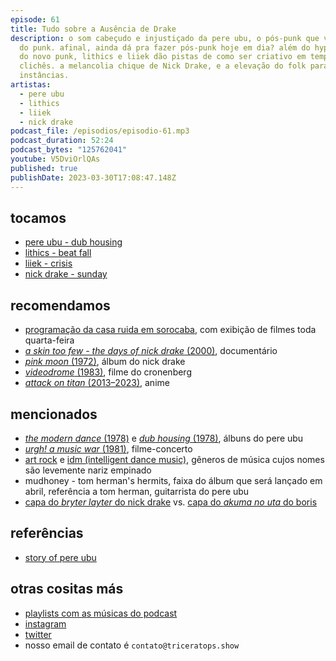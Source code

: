 ```yaml
---
episode: 61
title: Tudo sobre a Ausência de Drake
description: o som cabeçudo e injustiçado da pere ubu, o pós-punk que veio antes
  do punk. afinal, ainda dá pra fazer pós-punk hoje em dia? além do hype macho
  do novo punk, lithics e liiek dão pistas de como ser criativo em tempos de
  clichês. a melancolia chique de Nick Drake, e a elevação do folk para outras
  instâncias.
artistas:
  - pere ubu
  - lithics
  - liiek
  - nick drake
podcast_file: /episodios/episodio-61.mp3
podcast_duration: 52:24
podcast_bytes: "125762041"
youtube: V5DviOrlQAs
published: true
publishDate: 2023-03-30T17:08:47.148Z
---
```

## tocamos

* [pere ubu - dub housing](https://www.youtube.com/watch?v=xGmy6WxrHUw)
* [lithics - beat fall](https://www.youtube.com/watch?v=aI0Z-muWlg4)
* [liiek - crisis](https://www.youtube.com/watch?v=ClKthJXARBA)
* [nick drake - sunday](https://www.youtube.com/watch?v=Lq5oeQypIjc)

## recomendamos

* [programação da casa ruida em sorocaba](https://www.instagram.com/casaruida/), com exibição de filmes toda quarta-feira
* [*a skin too few - the days of nick drake* (2000)](https://www.youtube.com/watch?v=roORx0DJ4rk), documentário
* [*pink moon* (1972)](https://open.spotify.com/album/5mwOo1zikswhmfHvtqVSXg), álbum do nick drake
* [*videodrome* (1983)](https://www.imdb.com/title/tt0086541/), filme do cronenberg
* [*attack on titan* (2013–2023)](https://www.imdb.com/title/tt2560140/), anime

## mencionados

* [*the modern dance* (1978)](https://open.spotify.com/album/3zGgLRMaApg4t8GUhG9X8W) e [*dub housing* (1978)](https://open.spotify.com/album/64CW8fAAWtgoVkbQ1MyWrS), álbuns do pere ubu
* [*urgh! a music war* (1981)](https://www.imdb.com/title/tt0138902/), filme-concerto
* [art rock](https://en.wikipedia.org/wiki/Art_rock) e [idm (intelligent dance music)](https://en.wikipedia.org/wiki/Intelligent_dance_music), gêneros de música cujos nomes são levemente nariz empinado
* mudhoney - tom herman's hermits, faixa do álbum que será lançado em abril, referência a tom herman, guitarrista do pere ubu
* [capa do *bryter layter* do nick drake](https://e.snmc.io/i/600/w/4bb7cccb98dbd50a7d2b8d95b6573626/10431675/nick-drake-bryter-layter-Cover-Art.jpg) vs. [capa do *akuma no uta* do boris](https://e.snmc.io/i/600/w/de19122e7170bad318f1cf2df46c187f/2276347/boris-akuma-no-uta-Cover-Art.jpg)

## referências

* [story of pere ubu](http://users.rcn.com/obo/ubu/ubu_story.html)

## otras cositas más

* [playlists com as músicas do podcast](https://www.triceratops.show/playlists/)
* [instagram](https://www.instagram.com/triceratops.show/)
* [twitter](https://twitter.com/TriceratopsShow/)
* nosso email de contato é `contato@triceratops.show`

